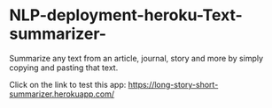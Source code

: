 # NLP-deployment-heroku-Text-summarizer-
Summarize any text from an article, journal, story and more by simply copying and pasting that text.

Click on the link to test this app: https://long-story-short-summarizer.herokuapp.com/
